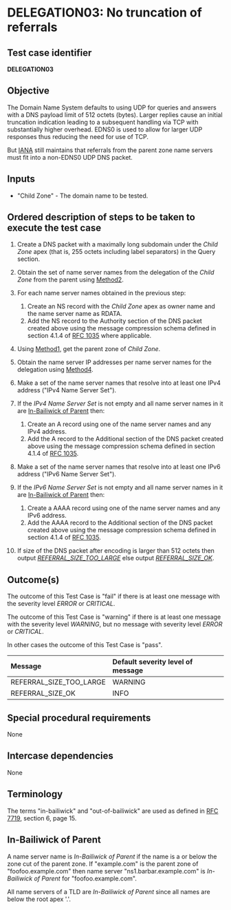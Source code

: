 # DELEGATION03: No truncation of referrals

## Test case identifier

**DELEGATION03**

## Objective

The Domain Name System defaults to using UDP for queries and answers with a
DNS payload limit of 512 octets (bytes). Larger replies cause an initial 
truncation indication leading to a subsequent handling via TCP with 
substantially higher overhead. EDNS0 is used to allow for larger UDP 
responses thus reducing the need for use of TCP.

But [IANA] still maintains that referrals from the parent zone name servers 
must fit into a non-EDNS0 UDP DNS packet.

## Inputs

* "Child Zone" - The domain name to be tested.

## Ordered description of steps to be taken to execute the test case

1. Create a DNS packet with a maximally long subdomain
   under the *Child Zone* apex (that is, 255 octets including label 
   separators) in the Query section.

2. Obtain the set of name server names from the delegation of 
   the *Child Zone* from the parent using [Method2].

3. For each name server names obtained in the previous step:
   1. Create an NS record with the *Child Zone* apex as owner name
      and the name server name as RDATA.
   2. Add the NS record to the Authority section of the DNS packet
      created above using the message compression schema defined
      in section 4.1.4 of [RFC 1035] where applicable.

4. Using [Method1], get the parent zone of *Child Zone*.

5. Obtain the name server IP addresses per name server names for
   the delegation using [Method4].

6. Make a set of the name server names that resolve into at least one
   IPv4 address ("IPv4 Name Server Set").

7. If the *IPv4 Name Server Set* is not empty and all name server 
   names in it are [In-Bailiwick of Parent] then:
   1. Create an A record using one of the name server names and any 
      IPv4 address.
   2. Add the A record to the Additional section of the DNS packet 
      created above using the message compression schema defined in 
      section 4.1.4 of [RFC 1035].

8. Make a set of the name server names that resolve into at least one
   IPv6 address ("IPv6 Name Server Set").

9. If the *IPv6 Name Server Set* is not empty and all name server 
   names in it are [In-Bailiwick of Parent] then:
   1. Create a AAAA record using one of the name server names and any 
      IPv6 address.
   2. Add the AAAA record to the Additional section of the DNS packet 
      created above using the message compression schema defined in 
      section 4.1.4 of [RFC 1035].

10. If size of the DNS packet after encoding is larger than 512 octets 
    then output *[REFERRAL_SIZE_TOO_LARGE]* else output 
    *[REFERRAL_SIZE_OK]*.


## Outcome(s)

The outcome of this Test Case is "fail" if there is at least one message
with the severity level *ERROR* or *CRITICAL*.

The outcome of this Test Case is "warning" if there is at least one message
with the severity level *WARNING*, but no message with severity level
*ERROR* or *CRITICAL*.

In other cases the outcome of this Test Case is "pass".

Message                           | Default severity level of message
:---------------------------------|:-----------------------------------
REFERRAL_SIZE_TOO_LARGE           | WARNING
REFERRAL_SIZE_OK                  | INFO


## Special procedural requirements

None

## Intercase dependencies

None

## Terminology

The terms "in-bailiwick" and "out-of-bailiwick" are used as defined
in [RFC 7719], section 6, page 15.

## In-Bailiwick of Parent

A name server name is *In-Bailiwick of Parent* if the name is a or 
below the zone cut of the parent zone. If "example.com" is the parent 
zone of "foofoo.example.com" then name server "ns1.barbar.example.com" 
is *In-Bailiwick of Parent* for "foofoo.example.com".

All name servers of a TLD are *In-Bailiwick of Parent* since all
names are below the root apex '.'.



[RFC 7719]: https://tools.ietf.org/html/rfc7719

[RFC 1035]: https://tools.ietf.org/html/rfc1035

[IANA]: https://www.iana.org/help/nameserver-requirements

[in-bailiwick]:     #terminology

[In-Bailiwick of Parent]: #in-bailiwick-of-parent


[Method1]: ../Methods.md#method-1-obtain-the-parent-domain


[Method2]: ../Methods.md#method-2-obtain-glue-name-records-from-parent


[Method4]: ../Methods.md#method-4-obtain-glue-address-records-from-parent



[REFERRAL_SIZE_TOO_LARGE]: #outcomes

[REFERRAL_SIZE_OK]: #outcomes


